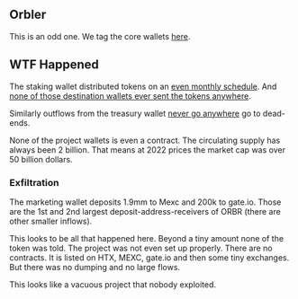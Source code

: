 ## Orbler

This is an odd one.
We tag the core wallets [here](../project-research/README.md).

## WTF Happened

The staking wallet distributed tokens on an [even monthly schedule](https://dashargos.chainargos.com/dashboards/179?From+Address=0x8ff19db5b7d712b98026acf692793d47dceece56&Symbol=ORBR).
And [none of those destination wallets ever sent the tokens anywhere](https://dashargos.chainargos.com/dashboards/57?To+or+From+Address=0x833b0f56ea206df8ee784fa115c42ecdf00e3f08%2C0x176b06f93308db2163d96f462982d159a30b19aa%2C0x0703a929e0f06b01f8acc9b6c14de8a0aeee899b%2C0x4ff61d2a66e5a465895684e260a2816e209ad106%2C0xcd3a59762660e991a411ed36ba91fde8edf6be1c%2C0x63f0ec3d349b57065676080d49fe969cdeaef3f4%2C0x10105e4bc2b3a5b370386c50d38c4065f715c41e%2C0x28de04c905046218509a2f3d7dd83b91cddb0813%2C0xe1850d6538c63a864679931203e6771406ca79d5%2C0xe8e971b91c99940ca00d3fdf84c9bd2ad88b218d%2C0x708d8021528d69b298fc06470642d40c556e07c9%2C0x4ce2c365beea92cecf36032c193d3687a14013ac%2C0x0616059c1372467a74f5ea1ca65521265cec5c90%2C0xa3dfec906018f545156f1f6a088d767d43afe6ea%2C0xa0ea6301f4c23f5090b00e54af696d7a81f49d54%2C0xa4cb84d7bfaf300e8f8826778966b0b9a581c701%2C0xc00fff5d456d35c8384529b02652c62c2f774c4f%2C0x72cf68251b67591d1bc1fb95f6cf424f751a158a%2C0xa85731d0390638a579e7249d5b7bb8729019f12b%2C0xf427c6715741c5bb851996c867654290af6feb6f%2C0x9f0d0e66f747723bed75d502f621c117e3d924e0%2C0x5cc39a88a619878a7a0d5a11af37a5720f01a338%2C0xfd039fcd03d98f907cbf660bb9cb0960581e21c2%2C0x1b30bb25dbe4473c388811693e0020f671125c7f%2C0x1eba456133d52dfab3e67932eb71c0d94ba52356%2C0x629edb95e4765ff99efc1f9666fa22243b69adeb%2C0x52d34635c46aa8c3218776295eab97a405a9d5e0%2C0x886f447f283b19f50d57506d6659b76fa057934a%2C0x72606f9323efa45961f27ad598e0ee446e547b7e%2C0x862502e19877fab84a4fb173cac41d712ad6146b%2C0x21643fb846285340540d9ba9278951ce9e0aa543%2C0xd1ac0b03b293c78aa6c55532a0ec5ebe924007a4%2C0xc6367da8f9ce084a12f7866f35d1506bf093971b%2C0x434e4d2cafc58bb1fb57b8e9660fd997096ac0eb%2C0x463e31004933c3c0abd1757f9a41d9f1fa1f1b1a%2C0x78e7ee164ea732618f90159ca889c9073e94c0de%2C0x987c1a15739f3aa5724acc8eb5a89b0c8d2f2693%2C0x4b8ab5a76dc1e3409ae1fbc988735259bd66784d%2C0x0a1c4abc87d7dabdf50946ad61925d996baf345d%2C0xd336d17cf50c1830319295e645a37963e1efb2f7%2C0x2dd9fef379357e9a340b0ff0140a56e3bd482057%2C0x7e6a74643a861917c50554197393319de346bdbe%2C0xea9b253cfdfdd3aa8a4c8e4b3175628f48c13c53%2C0x0cef499e206bda57fefecc8554092aa707768779%2C0x6133c7093e5fd20a5dc42be35316e77040224038%2C0x26b38ed06fa9813625f165407cd4bf12a1e9e390%2C0x84b3c758995053349576e8b514c074f947246243%2C0x2eaeab3daeaf3ffb847f6c0fc61fd570ec3f043a%2C0xeffca57a21a4eafef1e76b6488a37e94bb3709dc%2C0xcb4fee1776df5ea6074fa04832e1b4e5b0a19319%2C0xc1e68b154ef4669d7a47019ae2a0732fdc752d45%2C0x50d76bd67100c574bff2822d191afc9390282c67%2C0x5658ac7afb04c4d8c5d6aeb1c25fdcd849e2d054%2C0xe741c981a95e2d80d372d3b035793dd5dce43bd9%2C0xfcd5ef056c70e456eb9f84cf9f8d06dfa053b420%2C0x8c8c725f6aa91dbc720be7afae215e0977e8a403%2C0xa1e63b6e8866d90699f99efb383bf8f07070dc82%2C0x6210457428610b91eac7f062e6af5bf49c80c135%2C0x3b3ef2c39b0624f34a94f9c76b63536ee9cfd1db%2C0x25224b19b7b15e8fcb390455cad778d6f0fac859%2C0x4e73b02764b49a0a62f1ea00c66b16be17e8f6c0%2C0x3f72237914d9eead1f69586e9970a4e25cf86d5d%2C0x6b1f9c15e176146903e1c46d358e1c434e4582bf%2C0xf42d84f9090b36595cf3b6ff5d4f69d004d87034%2C0x2b260e5259d37440b152beefd729aeca532f8511%2C0xcce14074046f7fab354ca60208595fdfc9bd2abc%2C0x5c7e574f64b3b8f2a9aa4a1630aa4697f081ad3b%2C0x1ab8385edb2ec0935d8819a7bf94480eb5de594b%2C0xb8483585aad0a6a82ea1e21f08cca64029dc27f7%2C0xad8d0270427c4ac222f5a74da92b19f9349a80f1%2C0x8b7307c7a96f55d586fc2fcb0d58a957fb29acbd%2C0x0344ee7ffb2cda5934af13c3b6122cab18488b12%2C0x7a8851c70c9df0e8993e13727266183dc2efe7c3%2C0x53e923a343e5e74faa95ba51517e4eca57f3927c%2C0x26d5ffecf27e34bd38c7d6f3ede6684a26c34e91%2C0xc164337d979854441262a04080dc446a84e4295b%2C0xcd3942c70e75f336df66213a2ec459a2b4f5d51d%2C0xcf43e13c9177fd62a7b4cd331dd90cf95ce1ae11%2C0x05971cd142ca64ea0faf91436b692ea324f5a0e6%2C0x4c6167bd289c319a3465f90e147a16a16631581d%2C0x4679ee50ffc5eca268952c385af15a9875b257bf%2C0xe36e107dc6dfba049989442ed0842d9c88c05fdd%2C0xdd2738b9a1c3c38ca8023bc74af4d5a560d8e8c4%2C0x1a636b9f38259c092996e175a861860d4396a76d%2C0xd15944f8b23885e9e6e9980bf2686b3813ca0efe%2C0x8b303883d102838f91afbcbb213a06edf5aaed5a%2C0xb92d5a16b0e6528a940dd71e601a7494c86156ae%2C0xc9e5edd1781772a8646c4583fa38c98de4f4cfcc%2C0x1d68960cf9552eb7622ec1f55f71ac457ae09468%2C0x57f97432ba67b0b0d9d82e27c6d7d26be38518e9%2C0xf423d5da29479b90e4fd2ea3b5cc73935e66c331%2C0xb100af5843737eef42105e7df08f70c1bcf2d391%2C0x6a4b5c54da4a158d78ebb700dea0fd6813100fb4%2C0xa83635921aeec23db0a0727037a8bedbaef81033%2C0x451402836dcdf95478abada833a709696288d2fe%2C0x83961a18cd65d5dafe1796890c07df8e91ffcc9d%2C0x9a21a541f86ef048a08c263a9d69a8c0d0a56913%2C0x1c7145fdd501ee96f77162735abd7408f6295dd8%2C0x933bd0c22962f9849cc72de112a2c09bcdd925ba%2C0x6870c4a8fe48e259952125df4ec0b9247042d27f%2C0x572970e6b3cab9734b3c07a8dec981952c753806%2C0x009c435a5a63d38b158b8912c36e92b2d0c57884%2C0x74af4301ea0068f506637fc21072469151108d59%2C0x905a1b49f3435bcc623f294326beabcb3bb7af5f%2C0xd68c8560a0f9df297eb29f9ef7262bfadf11d6b8%2C0x3be4a9d8fe1227cc854fb81b4493bf69d2833ddb%2C0x8ae1be8c3db2e2f1fa3f31530fb692f3bcaf864b%2C0x26a7a97c1b942937fa88c81ae3d62e27790ae78b%2C0x3f7b9292cd001cd2568f92fd8992609538a5fb40%2C0x8abdc93fb6d5f08b933890f213669af65a0dcb2a%2C0x2fc6efcae7581854e691487e7e8b27b1a0580f72%2C0x758d8817eb290c1d478de554923ba3d04f8f6d51%2C0x304c683015ddb830c1aa0cd6a38c90277a4b7cce%2C0x003590e0dea90d9a3f8a86d4c1185c3c5eb10694%2C0x347605d599a33530f58ffd3af4b6642cbc91dbc1%2C0x442fcf3e53990400559ab4878a868470958b2702%2C0xb0258e248d749354686248a5e169fe43a1efd070%2C0xed22c5006cf6567e657a753641db71cad3fa281f%2C0x106327301ef1fc44a1d66abdf620b92fc17b2d7f&Symbol=ORBR).

Similarly outflows from the treasury wallet [never go anywhere](https://dashargos.chainargos.com/dashboards/57?To+or+From+Address=0xa1fa90c035467479f321052113faa21e476a79ab%2C0x40f904dd92a461bc1c75fffd644355740540f184%2C0x284832f712c48f8053d61f21dd4848689817362a%2C0xab844ea826a20c04671252f0e183b3c2d5fe5e66%2C0x1f012c8859f73e805ce5aecfac308e27573b3b4b%2C0xadc556f5a1f2a4d00403d5d6e7dde096b0002880%2C0xa2b7231b9bbe926f2b179ee284c6ff8434dfbb50%2C0x51e3c8986301a2d1a825f1ca4110a250995f30cf%2C0x43382aed41c7bb3ef61fb6df27e56394ce2ee7bb%2C0x81ccbb3b9b5b117256db0c6e0de9efd2e78fdbfc%2C0x9c21139a92bc59c7cc1ecc0c108b89c01c5715ec%2C0xcd6a04f7834ee4b119aaafd823bef109ca24739f%2C0x57314b992031f1e6a31e3421669b1933e7b89eae%2C0x966a8b3f6fdd49758819a3c1a7b4872dac07c5df%2C0x42be0ee246815641a83db3421a3f8e85d4481331%2C0x42dd3e1f0ef0a77a93695f23787e91cd77efd08f%2C0x7758eb0e2d31688e114ec026c8a160585e0c2a9c%2C0xad476ed3d5d590a4642697a70dd029e36d85e8f9%2C0xb4022d7d5ca32ebebe3fe1959eb40daf17104420%2C0x9fa57b6d4dacb9d6dd96794e82aa4ae64e6638bc%2C0xad21188ee677e1ca57b31e469d7236e04fd6ee5a%2C0xa9d981c6d789b5290544fcc8bfdc51863d780ed2%2C0xd96e6fb2adc19cf42a710759bf57660cd23ef77e%2C0x59f4339b24d610ff13b2bca2e80e8b5d80e282f1%2C0xf9d6919d31a323bc1c8cbe354e80b75f5cba8cf2%2C0xc566f710f60751fe2d704784c4fd5806862ecab2%2C0x070111ca2a5f62431bdf85a3f69b9ef51ba39438%2C0x1d8ce01d606eff941ee4bce4b066337aafcf044d%2C0xebcd05b11619037d7caf8f6366c8854cb398a069%2C0xb46bcf0a822876d1f5a10752f0f0a795333e884d%2C0x7aee10a7888d2813e888154c15d5e284b1b0f107%2C0xe71106d200e6199dce94f088337e07cc7d243eee%2C0xc8d4e4cf6cfdd95d8697cfa90917fa5a61dcc39d%2C0x359d74f65a9f37bd2c593e7c5f00e25025292883%2C0xbe809742d0ed668dcb400c4bd8e3bae3fadea14d%2C0x9e3d7c76255a6106b70a864b31b365959ed5358e%2C0x83f01fa85ca72c2905f1baf4ce121785d87c9c47%2C0x3d802b1a79be1e959a34d2bb5c9b19215e562cc4%2C0x6e5b490e1452845ce12951c53a55fc3be5eda44a%2C0x720e5de4a7aa6d6cdba31452d47c67e31ee669ac%2C0x0e79bd554f947e9ab29af1bc69293fff31d0ab73%2C0xdac684755a4c0d8a0f3515f74ac7fc86748f1037%2C0x6e4d16f9ae6747d5b2823f2ff258df559f4890aa%2C0xc34152fed2aa37017989e77cb986fc755323a4cc%2C0x024e8cd08ce6a1c053eb83d805b1654d37ee722b%2C0x46253d3833af0ae153f3e0644cd6af3eb0f50d4d%2C0x89e36273f13ed5c0a9b8cd8608742bf04b25425a%2C0xf6ad1cf172f455661332879bfc9999ef57bb9da4%2C0x4529ba75c4a054e1b30665e6952728d923fb6570%2C0xc69e7ae1bc993e66a469decea1e02cfb9bc8ff59%2C0x030e01ef31708dd7dacd085c08ab465e82a47725%2C0x7f06b22c582dccfac1e85ccaa064f44067c88b10%2C0xb07ce0c4a31bbd288597f835f40b857735c2acf0%2C0xeb3c86ed192d4876c30aaeebd68c32b2bc428314%2C0x5f81a5b5fd158a982ff3c118ef3c87b41d21ddfd%2C0xe4dd17cd3b52209dc636100f474de4dfd68b6267%2C0xd16abb7af32ede224542f99cf3630a54c6fa0158%2C0xe9ef4915e5191c773c7ccd84acc4a6f0d8d3fec5%2C0xdbb53c43ea71e97dff4b19c77df91fa211b6b4c7%2C0x5da1faacb8a4e0b75bb6be91b8cb59d48028f92a%2C0x1589179dd15ee0590d53a167140dee60155b2125%2C0x173803f8985a7d74a84d07fb8fcc204d3dcdf54d%2C0xab6da9bbdffd6e75bc610b17f1d27012b19263a1%2C0x252b0f0575ffd370b8c68c2249b528727bf4e8d7%2C0xc4b9268671f4da1ff988f60fcc2222b3babebbdc%2C0xd72d37605f68e0e78d7212c5311bff9ce8554502%2C0xe9bea0a637fb866d9b69a986610c088e160f4b92%2C0x7e2790f0c7cad8b8649d6a760b892fe2915eefad%2C0x84c38fffa22dff1787a9f63a628b944dc3462d4b%2C0x597989c1fbde944a8942c3fc113db73f243e6fa2%2C0x934657bf6840871b35c0469dcb977247a49d36cf%2C0x85372bf19ab9fdcd88dcc5dcddf41fec1255c1e8%2C0x2d1a2d002e8593b771165e3c54cc5d5e3109dd8a%2C0x4296b3609a79c7f99fc6bc8b6c1b85fca972631e%2C0x3a639b5c198b4692c5acea338510b939581d8e4e%2C0x5d5ffab546ef29327acdf05b6d2b441d9b569575%2C0xaf4ef11855f86b90e1b4e323da241ee9e2f77368%2C0x452e70f42456f7a80d7887d7fa59d717bfa846dc%2C0xa6cc2667aa064fb53a1ddcd7fb31e842c50f07e7%2C0xc53bb3ded6ce6256bcc3d6ed558ee1a7e8788d03%2C0xc9a2a47465764631368f40ae4e7b5d3d2ed353dd%2C0x5017d47d0d8db980f0c92f036c4bac133a1fcef6%2C0xab986f3d55a60b4c7381179e12f704955d39bf2b%2C0x56e7e8441be76d210019ecb8eb949cf44cf1b446%2C0xab4c55096dd57a4dd286c401ce765065dc5a0f86%2C0x68d104f62d030c05c2ede74e8acb31a00b565395%2C0xc3ed6c41cb15d73f1f8cdbdd6238e10cf44490cd%2C0x6001bebdf9459b641e74294bd8952b3440092ea2%2C0x8f0b5e3d32d8a699d6b05d5a899cb67f4992f51a%2C0xfe40344750489e9ae60c523ec8954abf8b6efe04%2C0x3c1916fd3b2dd000195078ac5b66f09515cd08c4%2C0xd277849457cabbd4438dc1ed9ff092af277543f5%2C0xce5347dd5d3c27297c3536920f784cf63f78917e%2C0xf684f557e4ebe66285b02da51352f3b8e1d48646%2C0xbd06826978f163bf1e34be918eff3deafb4621c0%2C0x186c1f432bd28a0100789386d3d58184046cfae8%2C0xfc36582f97991903679136bbc407ed5b19994c65%2C0x0f59f2b58a075752da89d12460736acde1f0351c%2C0xd3503fe7db83f2de4d0737c0d13bf9bdf82f09aa%2C0xc334e8326634b598add307aa8c89044a32183adb%2C0x0cfa3e2dda3b7131df36896609e28944ade2b296%2C0x19a0e5465aea8c75675da1b38d5d22f330e814d6%2C0x3d3997420316c6f693b7da6f897b23aa8bc6df2a%2C0x1a3e53b6107067b598985c59187dc59d7c2efd52%2C0x16cd3fc699da222b847f4bf33ce37798ed642d45%2C0xc583e1f5887dd47fb4f3b6c66883f4c4b91ffba9%2C0x028efa61a0cadb331f549859af03dfb4823fb640%2C0x5634a0ddbfd165e9c01b016ba5cf063011c7ddcb%2C0xc6ba85cef2864e7e10b3419e4cf1c5bef8f69dda%2C0x51a6e89b3727abdbb99524f65aa5f4588ace9c4f%2C0x9b157223ee2315f313891b1e5aa6d2f9ecb53a8a%2C0x2b4fe32d0483e983f76e9234ccabcdbbfba100ad%2C0x82611a26e3cb5675b0ce3dd502ec735ce634338c%2C0x4725b225a4745ef8b94fee7d85fb52da8df9df92%2C0x61a787afa0896a2de9a3ebad2c42ab44260401c1%2C0x8dba2108358181a4749bba314b33bcf6ceb4d640%2C0x5b05e3dab71e71de9d4cc87355df6deca9895a8d%2C0xa958ca8bbb2cce6af39b9b4c35ba7ba971676cb0%2C0x1c146d44211c384375892100e46bb1e74fd2fb51%2C0x44b0d8f00574466d5d12e34b01563a298d242bc1%2C0xc23b4e9b8465815595872194e70838d80c2dfa0e%2C0x4f5d7e1fdc417b68a1e97d02b758cc528a6092d1%2C0x7d77cdbdd599651dceca61aead6206bdc540f46f%2C0xf7863f415dea8d47683212105069c01d60389e26%2C0x11deac2bd9d430caff42c7aabbb1cf089bfbfaae%2C0xc8951101fd8ad1e83f6452a790ce85b597fe08d4%2C0x85609763ca633b95de582513881d09bd36121044%2C0x4dd7237bfd0ec036c1a5df2c6142f6a2bb85066b%2C0x7056c4f4488a0d0ec89eaab381e5522131d2623f%2C0x1c3c6a517736add4bebb67bd03d49b1ee4dcdb0d%2C0xca1c5b126c8b56886cec029e9bb6a254503f04e8%2C0xb5f3be7c8884a84f008ee390e764d783ebc53f0d%2C0xba4a2d3c410cdac400029a9e40a7b92dc6fde92e%2C0x6999bf73482ddad25c2b7f558eb48db82907c211%2C0xba9547e287f6c9817436928bebbef24662a0f1c5%2C0x1bb51142cc76234ad6fc683222e6e1b36d676351%2C0x9a6d3ebbf439e80e3523eac6ef0d051d39d9784c%2C0x0e0bb437847334374ec3c16196b9c3931042cc2d%2C0x5439dbf37079cbca825de94ba49adc8e4f2c7be4%2C0x06078f427a351e062edc00067b217520e665365f%2C0xbaf426185eaa7c494b104360ea5ac2ef0b9c484c%2C0x26f90a23ac1ce6a38331c30c3d61382ebf580d88%2C0x27c56a3f4f5c865aafaceccca003c18d20f40998%2C0x1c5b3dfadaee9f1b9abd50bb8d10a68b9abc2ef0%2C0x967a65254b2d792e43ebb096d04b3616864195b0%2C0x425721f00666d8f2759181086dcc916b779d7527%2C0x7439e3746aae45ceb47ffeae59e50a1197d21bc0%2C0xc1f943988c56c9bc907f7a26b7129363c85ead83%2C0xa5b0763ccab64739cc28e7e0662fa22444f8c50d%2C0x8b932080fa8adec980d370bfdc76327ab75ff0b6%2C0x33f6794975e12084ff0bf6f4ac893f5fae3a1d60%2C0xcb631d4e6ea3d4ebe2da687a0b6a31e1b7864986%2C0x72039c7df51436654062eb7aa4de2a3367636942%2C0x6f6276d71b83ece3692d4cc17e8423b6122a538d%2C0x2b5b5913bd26ef058db8bccb31d7d3149305df9e%2C0x648a6fcbf4974cba6e50d271b74cddcf73183a0d%2C0xf64ac1fd5d2db309748933b5bca0ea23e41196eb%2C0x35518f4f374d8432e461f54a51e56fcf44b09716%2C0xe281de4ae66222827066da0863710cb19af84f1b%2C0xcecfe482048ed7f498f1c875410909851b1a5d7c&Symbol=ORBR)
go to dead-ends.

None of the project wallets is even a contract.
The circulating supply has always been 2 billion.
That means at 2022 prices the market cap was over 50 billion dollars.

### Exfiltration

The marketing wallet deposits 1.9mm to Mexc and 200k to gate.io.
Those are the 1st and 2nd largest deposit-address-receivers of ORBR (there are other smaller inflows).

This looks to be all that happened here.
Beyond a tiny amount none of the token was told.
The project was not even set up properly. There are no contracts.
It is listed on HTX, MEXC, gate.io and then some tiny exchanges.
But there was no dumping and no large flows.

This looks like a vacuous project that nobody exploited.
